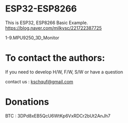 # ESP32-ESP8266

   This is ESP32, ESP8266 Basic Example. 
   https://blog.naver.com/milkysc/221722387725
   
   1-9.MPU9250_3D_Monitor

# To contact the authors:

If you need to develop H/W, F/W, S/W or have a question

contact us : kschquf@gmail.com


# Donations

BTC : 3DPd8xEB5QcU6WtKp6VxRDCr2bUt2AnJh7
